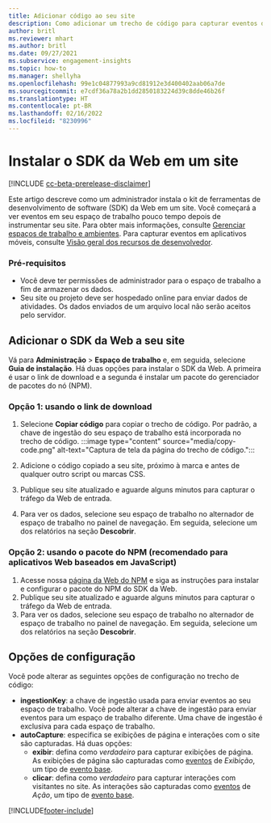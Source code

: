 ```yaml
---
title: Adicionar código ao seu site
description: Como adicionar um trecho de código para capturar eventos do Dynamics 365 Customer Insights em seu site.
author: britl
ms.reviewer: mhart
ms.author: britl
ms.date: 09/27/2021
ms.subservice: engagement-insights
ms.topic: how-to
ms.manager: shellyha
ms.openlocfilehash: 99e1c04877993a9cd81912e3d400402aab06a7de
ms.sourcegitcommit: e7cdf36a78a2b1dd2850183224d39c8dde46b26f
ms.translationtype: HT
ms.contentlocale: pt-BR
ms.lasthandoff: 02/16/2022
ms.locfileid: "8230996"
---
```

# <a name="install-the-web-sdk-on-a-website"></a>Instalar o SDK da Web em um site

[!INCLUDE [cc-beta-prerelease-disclaimer](includes/cc-beta-prerelease-disclaimer.md)]

Este artigo descreve como um administrador instala o kit de ferramentas de desenvolvimento de software (SDK) da Web em um site. Você começará a ver eventos em seu espaço de trabalho pouco tempo depois de instrumentar seu site. Para obter mais informações, consulte [Gerenciar espaços de trabalho e ambientes](manage-environments-workspaces.md). Para capturar eventos em aplicativos móveis, consulte [Visão geral dos recursos de desenvolvedor](developer-resources.md).


### <a name="prerequisites"></a>Pré-requisitos

* Você deve ter permissões de administrador para o espaço de trabalho a fim de armazenar os dados.
* Seu site ou projeto deve ser hospedado online para enviar dados de atividades. Os dados enviados de um arquivo local não serão aceitos pelo servidor.


## <a name="add-web-sdk-to-your-website"></a>Adicionar o SDK da Web a seu site

Vá para **Administração** > **Espaço de trabalho**  e, em seguida, selecione **Guia de instalação**. Há duas opções para instalar o SDK da Web. A primeira é usar o link de download e a segunda é instalar um pacote do gerenciador de pacotes do nó (NPM).

### <a name="option-1-using-the-download-link"></a>Opção 1: usando o link de download

1. Selecione **Copiar código** para copiar o trecho de código. Por padrão, a chave de ingestão do seu espaço de trabalho está incorporada no trecho de código.
  :::image type="content" source="media/copy-code.png" alt-text="Captura de tela da página do trecho de código.":::

1. Adicione o código copiado a seu site, próximo à <head> marca e antes de qualquer outro script ou marcas CSS.
1. Publique seu site atualizado e aguarde alguns minutos para capturar o tráfego da Web de entrada.
1. Para ver os dados, selecione seu espaço de trabalho no alternador de espaço de trabalho no painel de navegação. Em seguida, selecione um dos relatórios na seção **Descobrir**.

### <a name="option-2-using-the-npm-package-recommended-for-javascript-based-web-apps"></a>Opção 2: usando o pacote do NPM (recomendado para aplicativos Web baseados em JavaScript)

1. Acesse nossa [página da Web do NPM](https://www.npmjs.com/package/engagementinsights-web) e siga as instruções para instalar e configurar o pacote do NPM do SDK da Web.
1. Publique seu site atualizado e aguarde alguns minutos para capturar o tráfego da Web de entrada.
1. Para ver os dados, selecione seu espaço de trabalho no alternador de espaço de trabalho no painel de navegação. Em seguida, selecione um dos relatórios na seção **Descobrir**.

## <a name="configuration-options"></a>Opções de configuração

Você pode alterar as seguintes opções de configuração no trecho de código:

- **ingestionKey**: a chave de ingestão usada para enviar eventos ao seu espaço de trabalho. Você pode alterar a chave de ingestão para enviar eventos para um espaço de trabalho diferente. Uma chave de ingestão é exclusiva para cada espaço de trabalho.
- **autoCapture**: especifica se exibições de página e interações com o site são capturadas. Há duas opções:
    - **exibir**: defina como *verdadeiro* para capturar exibições de página. As exibições de página são capturadas como [eventos](glossary.md#event) de *Exibição*, um tipo de [evento base](glossary.md#base-event).
    - **clicar**: defina como *verdadeiro* para capturar interações com visitantes no site. As interações são capturadas como [eventos](glossary.md#event) de *Ação*, um tipo de [evento base](glossary.md#base-event).

[!INCLUDE[footer-include](../includes/footer-banner.md)]

